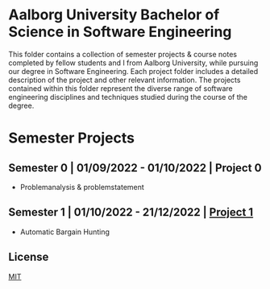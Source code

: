 # Aalborg University Bachelor of Science in Software Engineering

This folder contains a collection of semester projects & course notes completed by fellow students and I from Aalborg University, while pursuing our degree in Software Engineering. Each project folder includes a detailed description of the project and other relevant information. The projects contained within this folder represent the diverse range of software engineering disciplines and techniques studied during the course of the degree. 

# Semester Projects
## Semester 0 | 01/09/2022 - 01/10/2022 | Project 0 
- Problemanalysis & problemstatement
## Semester 1 | 01/10/2022 - 21/12/2022 | [Project 1](https://github.com/emil0212/Aalborg-University-Projects/tree/main/Project-P1)
- Automatic Bargain Hunting

## License

[MIT](https://choosealicense.com/licenses/mit/)
